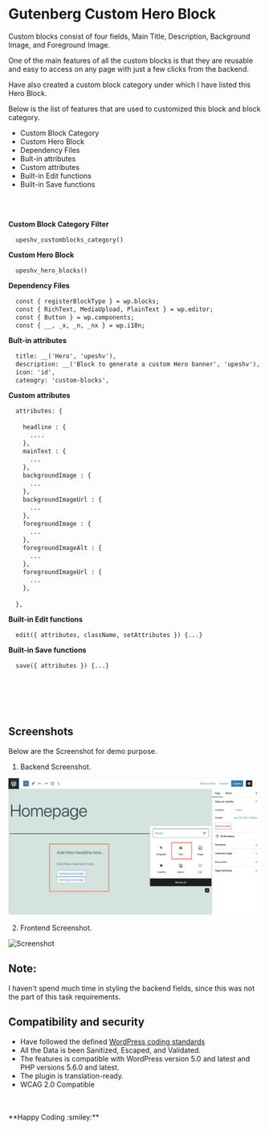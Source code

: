 # Gutenberg Custom Hero Block

Custom blocks consist of four fields, Main Title, Description, Background Image, and Foreground Image.

One of the main features of all the custom blocks is that they are reusable and easy to access on any page with just a few clicks from the backend.

Have also created a custom block category under which I have listed this Hero Block.

Below is the list of features that are used to customized this block and block category.

* Custom Block Category
* Custom Hero Block
* Dependency Files
* Bult-in attributes
* Custom attributes
* Built-in Edit functions
* Built-in Save functions

<br>
<br>

**Custom Block Category Filter**
```
  upeshv_customblocks_category()
```

**Custom Hero Block**
```
  upeshv_hero_blocks()
```

**Dependency Files**
```
  const { registerBlockType } = wp.blocks;
  const { RichText, MediaUpload, PlainText } = wp.editor;
  const { Button } = wp.components;
  const { __, _x, _n, _nx } = wp.i18n;
```

**Bult-in attributes**
```
  title: __('Hero', 'upeshv'),
  description: __('Block to generate a custom Hero banner', 'upeshv'),
  icon: 'id',
  cateogry: 'custom-blocks',
```

**Custom attributes**
```
  attributes: {

    headline : {
      ....
    },
    mainText : {
      ...
    },
    backgroundImage : {
      ...
    },
    backgroundImageUrl : {
      ...
    },
    foregroundImage : {
      ...
    },
    foregroundImageAlt : {
      ...
    },
    foregroundImageUrl : {
      ...
    },

  },
```

**Built-in Edit functions**
```
  edit({ attributes, className, setAttributes }) {...}
```

**Built-in Save functions**
```
  save({ attributes }) {...}
```
<br>
<br>
<br>
<br>


## Screenshots

Below are the Screenshot for demo purpose.

1. Backend Screenshot.

  ![Screenshot](https://github.com/upeshv/gutenberg-custom-block/blob/master/demo-images/backend.png?raw=true)

2. Frontend Screenshot.

  ![Screenshot](https://github.com/upeshv/gutenberg-custom-block/blob/master/demo-images/frontend.png?raw=true)


## Note: 
I haven't spend much time in styling the backend fields, since this was not the part of this task requirements.


## Compatibility and security

* Have followed the defined [WordPress coding standards](https://make.wordpress.org/core/handbook/best-practices/coding-standards/)
* All the Data is been Sanitized, Escaped, and Validated.
* The features is compatible with WordPress version 5.0 and latest and PHP versions 5.6.0 and latest.
* The plugin is translation-ready.
* WCAG 2.0 Compatible


<br>
<br>
**Happy Coding :smiley:**